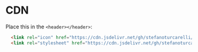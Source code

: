 # CDN

Place this in the `<header></header>`:

```html
  <link rel="icon" href="https://cdn.jsdelivr.net/gh/stefanoturcarelli/cdn/favicon.png?=v2" />
  <link rel="stylesheet" href="https://cdn.jsdelivr.net/gh/stefanoturcarelli/cdn/reset.css">
```
